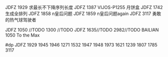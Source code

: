 JDFZ 1929 求最长不下降序列长度
JDFZ 1387 VIJOS-P1255 月饼盒
JDFZ 1742 生成全排列
JDFZ 1858 n皇后问题
JDFZ 1859 n皇后问题again
JDFZ 3117 勇敢的热气球驾驶者

JDFZ 1050 //TODO
1300 //TODO
JDFZ 1635//TODO
2982//TODO
BAILIAN 1050 To the Max

#dp
JDFZ 1929 1945 1946 1271 1532 1947 1948 1973 1621 1239 1807 1785 3117